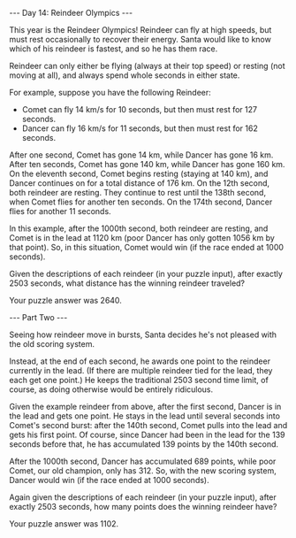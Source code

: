 --- Day 14: Reindeer Olympics ---

This year is the Reindeer Olympics! Reindeer can fly at high speeds, but must rest occasionally to recover their energy. Santa would like to know which of his reindeer is fastest, and so he has them race.

Reindeer can only either be flying (always at their top speed) or resting (not moving at all), and always spend whole seconds in either state.

For example, suppose you have the following Reindeer:

- Comet can fly 14 km/s for 10 seconds, but then must rest for 127 seconds.
- Dancer can fly 16 km/s for 11 seconds, but then must rest for 162 seconds.

After one second, Comet has gone 14 km, while Dancer has gone 16 km. After ten seconds, Comet has gone 140 km, while Dancer has gone 160 km. On the eleventh second, Comet begins resting (staying at 140 km), and Dancer continues on for a total distance of 176 km. On the 12th second, both reindeer are resting. They continue to rest until the 138th second, when Comet flies for another ten seconds. On the 174th second, Dancer flies for another 11 seconds.

In this example, after the 1000th second, both reindeer are resting, and Comet is in the lead at 1120 km (poor Dancer has only gotten 1056 km by that point). So, in this situation, Comet would win (if the race ended at 1000 seconds).

Given the descriptions of each reindeer (in your puzzle input), after exactly 2503 seconds, what distance has the winning reindeer traveled?

Your puzzle answer was 2640.

--- Part Two ---

Seeing how reindeer move in bursts, Santa decides he's not pleased with the old scoring system.

Instead, at the end of each second, he awards one point to the reindeer currently in the lead. (If there are multiple reindeer tied for the lead, they each get one point.) He keeps the traditional 2503 second time limit, of course, as doing otherwise would be entirely ridiculous.

Given the example reindeer from above, after the first second, Dancer is in the lead and gets one point. He stays in the lead until several seconds into Comet's second burst: after the 140th second, Comet pulls into the lead and gets his first point. Of course, since Dancer had been in the lead for the 139 seconds before that, he has accumulated 139 points by the 140th second.

After the 1000th second, Dancer has accumulated 689 points, while poor Comet, our old champion, only has 312. So, with the new scoring system, Dancer would win (if the race ended at 1000 seconds).

Again given the descriptions of each reindeer (in your puzzle input), after exactly 2503 seconds, how many points does the winning reindeer have?

Your puzzle answer was 1102.
